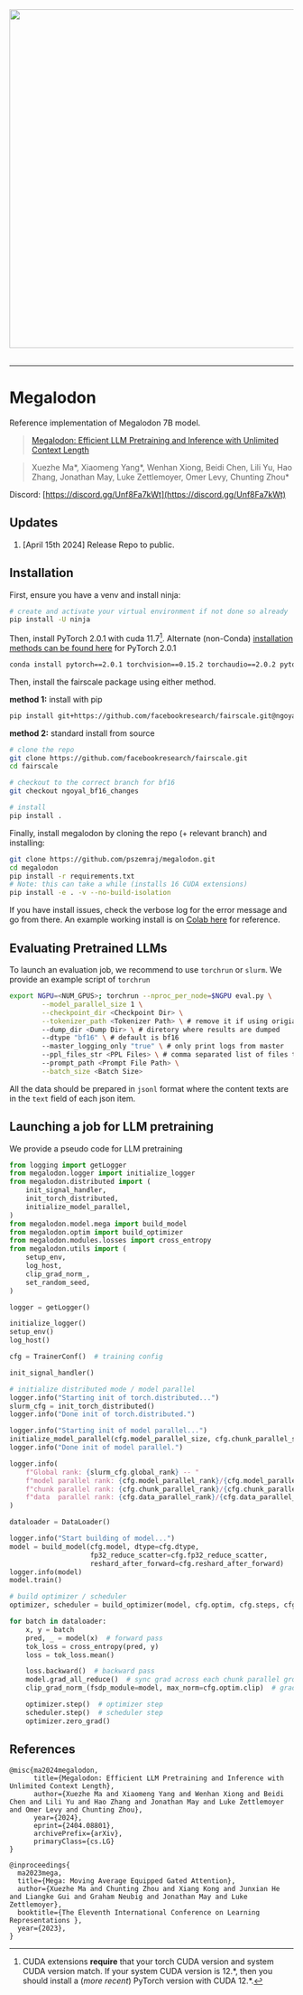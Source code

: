 <div align="center">
   <img src="./assets/logo.png" width="600"><br><br>
</div>

-----------------------------------------------

# Megalodon

Reference implementation of Megalodon 7B model.

>[Megalodon: Efficient LLM Pretraining and Inference with Unlimited Context Length](https://arxiv.org/abs/2404.08801)

>Xuezhe Ma*, Xiaomeng Yang*, Wenhan Xiong, Beidi Chen, Lili Yu, Hao Zhang, Jonathan May, Luke Zettlemoyer, Omer Levy, Chunting Zhou*

Discord: [https://discord.gg/Unf8Fa7kWt](https://discord.gg/Unf8Fa7kWt)

## Updates

1. [April 15th 2024] Release Repo to public.

## Installation

First, ensure you have a venv and install ninja:

```sh
# create and activate your virtual environment if not done so already
pip install -U ninja
```

Then, install PyTorch 2.0.1 with cuda 11.7[^1]. Alternate (non-Conda) [installation methods can be found here](https://pytorch.org/get-started/previous-versions/#v201) for PyTorch 2.0.1

[^1]: CUDA extensions **require** that your torch CUDA version and system CUDA version match. If your system CUDA version is 12.\*, then you should install a (_more recent_) PyTorch version with CUDA 12.\*.

```bash
conda install pytorch==2.0.1 torchvision==0.15.2 torchaudio==2.0.2 pytorch-cuda=11.7 -c pytorch -c nvidia
```

Then, install the fairscale package using either method.

**method 1:** install with pip

```sh
pip install git+https://github.com/facebookresearch/fairscale.git@ngoyal_bf16_changes
```

**method 2:** standard install from source

```bash
# clone the repo
git clone https://github.com/facebookresearch/fairscale.git
cd fairscale

# checkout to the correct branch for bf16
git checkout ngoyal_bf16_changes

# install
pip install .
```

Finally, install megalodon by cloning the repo (+ relevant branch) and installing:

```bash
git clone https://github.com/pszemraj/megalodon.git
cd megalodon
pip install -r requirements.txt
# Note: this can take a while (installs 16 CUDA extensions)
pip install -e . -v --no-build-isolation
```

If you have install issues, check the verbose log for the error message and go from there. An example working install is on [Colab here](https://colab.research.google.com/gist/pszemraj/f991bda6323ec3fc16b6033f9974d450/megalodon-official-attempt-to-install-no-packaging-upgrades.ipynb) for reference.

## Evaluating Pretrained LLMs

To launch an evaluation job, we recommend to use `torchrun` or `slurm`. We provide an example script of `torchrun`

```bash
export NGPU=<NUM_GPUS>; torchrun --nproc_per_node=$NGPU eval.py \
        --model_parallel_size 1 \
        --checkpoint_dir <Checkpoint Dir> \
        --tokenizer_path <Tokenizer Path> \ # remove it if using origianl model tokenizer
        --dump_dir <Dump Dir> \ # diretory where results are dumped
        --dtype "bf16" \ # default is bf16
        --master_logging_only "true" \ # only print logs from master
        --ppl_files_str <PPL Files> \ # comma separated list of files to eval PPL
        --prompt_path <Prompt File Path> \
        --batch_size <Batch Size>
```

All the data should be prepared in `jsonl` format where the content texts are in the `text` field of each json item.

## Launching a job for LLM pretraining

We provide a pseudo code for LLM pretraining

```python
from logging import getLogger
from megalodon.logger import initialize_logger
from megalodon.distributed import (
    init_signal_handler,
    init_torch_distributed,
    initialize_model_parallel,
)
from megalodon.model.mega import build_model
from megalodon.optim import build_optimizer
from megalodon.modules.losses import cross_entropy
from megalodon.utils import (
    setup_env,
    log_host,
    clip_grad_norm_,
    set_random_seed,
)

logger = getLogger()

initialize_logger()
setup_env()
log_host()

cfg = TrainerConf()  # training config

init_signal_handler()

# initialize distributed mode / model parallel
logger.info("Starting init of torch.distributed...")
slurm_cfg = init_torch_distributed()
logger.info("Done init of torch.distributed.")

logger.info("Starting init of model parallel...")
initialize_model_parallel(cfg.model_parallel_size, cfg.chunk_parallel_size)
logger.info("Done init of model parallel.")

logger.info(
    f"Global rank: {slurm_cfg.global_rank} -- "
    f"model parallel rank: {cfg.model_parallel_rank}/{cfg.model_parallel_size} -- "
    f"chunk parallel rank: {cfg.chunk_parallel_rank}/{cfg.chunk_parallel_size} -- "
    f"data  parallel rank: {cfg.data_parallel_rank}/{cfg.data_parallel_size}"
)

dataloader = DataLoader()

logger.info("Start building of model...")
model = build_model(cfg.model, dtype=cfg.dtype,
                    fp32_reduce_scatter=cfg.fp32_reduce_scatter,
                    reshard_after_forward=cfg.reshard_after_forward)
logger.info(model)
model.train()

# build optimizer / scheduler
optimizer, scheduler = build_optimizer(model, cfg.optim, cfg.steps, cfg.dtype)

for batch in dataloader:
    x, y = batch
    pred, _ = model(x)  # forward pass
    tok_loss = cross_entropy(pred, y)
    loss = tok_loss.mean()

    loss.backward()  # backward pass
    model.grad_all_reduce()  # sync grad across each chunk parallel group
    clip_grad_norm_(fsdp_module=model, max_norm=cfg.optim.clip)  # grad clip

    optimizer.step()  # optimizer step
    scheduler.step()  # scheduler step
    optimizer.zero_grad()

```

## References

```
@misc{ma2024megalodon,
      title={Megalodon: Efficient LLM Pretraining and Inference with Unlimited Context Length},
      author={Xuezhe Ma and Xiaomeng Yang and Wenhan Xiong and Beidi Chen and Lili Yu and Hao Zhang and Jonathan May and Luke Zettlemoyer and Omer Levy and Chunting Zhou},
      year={2024},
      eprint={2404.08801},
      archivePrefix={arXiv},
      primaryClass={cs.LG}
}

@inproceedings{
  ma2023mega,
  title={Mega: Moving Average Equipped Gated Attention},
  author={Xuezhe Ma and Chunting Zhou and Xiang Kong and Junxian He and Liangke Gui and Graham Neubig and Jonathan May and Luke Zettlemoyer},
  booktitle={The Eleventh International Conference on Learning Representations },
  year={2023},
}
```
